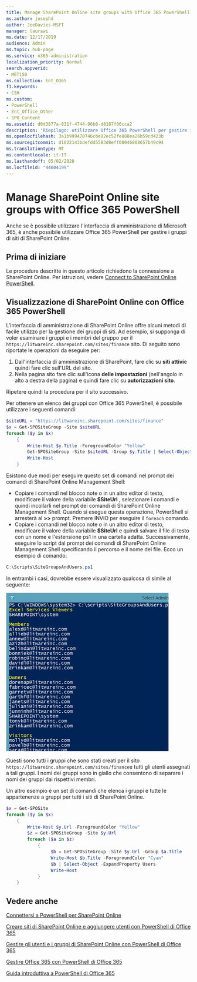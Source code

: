 ```yaml
---
title: Manage SharePoint Online site groups with Office 365 PowerShell
ms.author: josephd
author: JoeDavies-MSFT
manager: laurawi
ms.date: 12/17/2019
audience: Admin
ms.topic: hub-page
ms.service: o365-administration
localization_priority: Normal
search.appverid:
- MET150
ms.collection: Ent_O365
f1.keywords:
- CSH
ms.custom:
- PowerShell
- Ent_Office_Other
- SPO_Content
ms.assetid: d0d3877a-831f-4744-96b0-d8167f06cca2
description: 'Riepilogo: utilizzare Office 365 PowerShell per gestire i gruppi di siti di SharePoint Online.'
ms.openlocfilehash: 3a1b999470746cbe02ec52fe888ea26b59cd423b
ms.sourcegitcommit: d1022143bdefdd5583d8eff08046808657b49c94
ms.translationtype: MT
ms.contentlocale: it-IT
ms.lasthandoff: 05/02/2020
ms.locfileid: "44004199"
---
```

# <a name="manage-sharepoint-online-site-groups-with-office-365-powershell"></a>Manage SharePoint Online site groups with Office 365 PowerShell

Anche se è possibile utilizzare l'interfaccia di amministrazione di Microsoft 365, è anche possibile utilizzare Office 365 PowerShell per gestire i gruppi di siti di SharePoint Online.

## <a name="before-you-begin"></a>Prima di iniziare

Le procedure descritte in questo articolo richiedono la connessione a SharePoint Online. Per istruzioni, vedere [Connect to SharePoint Online PowerShell](https://docs.microsoft.com/powershell/sharepoint/sharepoint-online/connect-sharepoint-online?view=sharepoint-ps).

## <a name="view-sharepoint-online-with-office-365-powershell"></a>Visualizzazione di SharePoint Online con Office 365 PowerShell

L'interfaccia di amministrazione di SharePoint Online offre alcuni metodi di facile utilizzo per la gestione dei gruppi di siti. Ad esempio, si supponga di voler esaminare i gruppi e i membri del gruppo per il `https://litwareinc.sharepoint.com/sites/finance` sito. Di seguito sono riportate le operazioni da eseguire per:

1. Dall'interfaccia di amministrazione di SharePoint, fare clic su **siti attivi**e quindi fare clic sull'URL del sito.
2. Nella pagina sito fare clic sull'icona **delle impostazioni** (nell'angolo in alto a destra della pagina) e quindi fare clic su **autorizzazioni sito**.

Ripetere quindi la procedura per il sito successivo.

Per ottenere un elenco dei gruppi con Office 365 PowerShell, è possibile utilizzare i seguenti comandi:

```powershell
$siteURL = "https://litwareinc.sharepoint.com/sites/finance"
$x = Get-SPOSiteGroup -Site $siteURL
foreach ($y in $x)
    {
        Write-Host $y.Title -ForegroundColor "Yellow"
        Get-SPOSiteGroup -Site $siteURL -Group $y.Title | Select-Object -ExpandProperty Users
        Write-Host
    }
```

Esistono due modi per eseguire questo set di comandi nel prompt dei comandi di SharePoint Online Management Shell:

- Copiare i comandi nel blocco note o in un altro editor di testo, modificare il valore della variabile **$SiteUrl** , selezionare i comandi e quindi incollarli nel prompt dei comandi di SharePoint Online Management Shell. Quando si esegue questa operazione, PowerShell si arresterà al **>>** prompt. Premere INVIO per eseguire il `foreach` comando.<br/>
- Copiare i comandi nel blocco note o in un altro editor di testo, modificare il valore della variabile **$SiteUrl** e quindi salvare il file di testo con un nome e l'estensione ps1 in una cartella adatta. Successivamente, eseguire lo script dal prompt dei comandi di SharePoint Online Management Shell specificando il percorso e il nome del file. Ecco un esempio di comando:

```powershell
C:\Scripts\SiteGroupsAndUsers.ps1
```

In entrambi i casi, dovrebbe essere visualizzato qualcosa di simile al seguente:

![Gruppi di siti di SharePoint Online](media/SPO-site-groups.png)

Questi sono tutti i gruppi che sono stati creati per il sito `https://litwareinc.sharepoint.com/sites/finance`e tutti gli utenti assegnati a tali gruppi. I nomi dei gruppi sono in giallo che consentono di separare i nomi dei gruppi dai rispettivi membri.

Un altro esempio è un set di comandi che elenca i gruppi e tutte le appartenenze a gruppi per tutti i siti di SharePoint Online.

```powershell
$x = Get-SPOSite
foreach ($y in $x)
    {
        Write-Host $y.Url -ForegroundColor "Yellow"
        $z = Get-SPOSiteGroup -Site $y.Url
        foreach ($a in $z)
            {
                 $b = Get-SPOSiteGroup -Site $y.Url -Group $a.Title 
                 Write-Host $b.Title -ForegroundColor "Cyan"
                 $b | Select-Object -ExpandProperty Users
                 Write-Host
            }
    }
```
    
## <a name="see-also"></a>Vedere anche

[Connettersi a PowerShell per SharePoint Online](https://docs.microsoft.com/powershell/sharepoint/sharepoint-online/connect-sharepoint-online?view=sharepoint-ps)

[Creare siti di SharePoint Online e aggiungere utenti con PowerShell di Office 365](create-sharepoint-sites-and-add-users-with-powershell.md)

[Gestire gli utenti e i gruppi di SharePoint Online con PowerShell di Office 365](manage-sharepoint-users-and-groups-with-powershell.md)

[Gestire Office 365 con PowerShell di Office 365](manage-office-365-with-office-365-powershell.md)
  
[Guida introduttiva a PowerShell di Office 365](getting-started-with-office-365-powershell.md)

